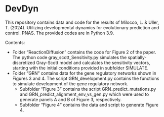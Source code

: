 # DevDyn
This repository contains data and code for the results of Milocco, L. & Uller, T. (2024). Utilizing developmental dynamics for evolutionary prediction and control. PNAS. The provided codes are in Python 3.9.

Contents: 
* Folder “ReactionDiffusion” contains the code for Figure 2 of the paper. The python code gray_scott_Sensitivity.py simulates the spatially-discretized Gray-Scott model and calculates the sensitivity vectors, starting with the initial conditions provided in subfolder SIMULATE. 
* Folder “GRN” contains data for the gene regulatory networks shown in Figures 3 and 4. The script GRN_development.py contains the functions to simulate development of the gene regulatory network.
  + Subfolder “Figure 3” contains the script GRN_predict_mutations.py and GRN_predict_alignment_env_vs_gen.py which were used to generate panels A and B of Figure 3, respectively.
  + Subfolder “Figure 4” contains the data and script to generate Figure 4. 
